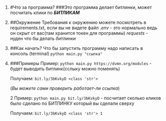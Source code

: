 1. #Что за программа? 
   ###Это программа делает битлинки, может посчитать клики по **_БИТЛИКАМ_**

2. ##Окружение
   Требования к окружению можете посмотреть в requirements.txt, если вы не видете файл *.env* - это нормально ведь он скрыт от вас(там хранится токен для программы) *requests* - нуден что бы делать _битлинки_

3. ##Как начать?
   Что бы запустить программу надо написать в консоль (terminal) `python main.py "ссылка"`

4. ###Примеры
   Пример: `python main.py https://dvmn.org/modules` - будет выводить битлинк(сслыку можно поменять)

   Получаем: `bit.ly/3bKvkyD
   <class 'str'>`

   (_Вы можете сами проверить работает-ли ссылка_)

   2 Пример: `python main.py bit.ly/3bKvkyD` - посчитает сколько кликов было сделано по БИТЛИНКУ который вы сделали сверху

   Получаем: `bit.ly/3bKvkyD
   <class 'str'>
   1`